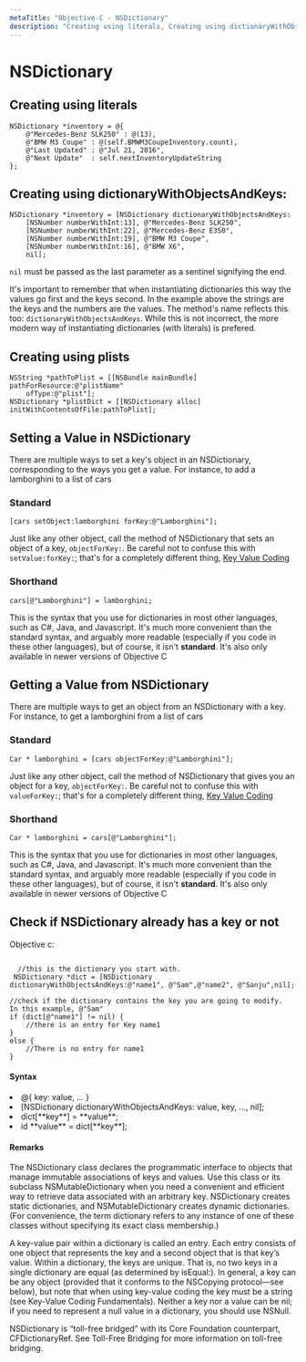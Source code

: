 ```yaml
---
metaTitle: "Objective-C - NSDictionary"
description: "Creating using literals, Creating using dictionaryWithObjectsAndKeys:, Creating using plists, Setting a Value in NSDictionary, Getting a Value from NSDictionary, Check if NSDictionary already has a key or not"
---
```


# NSDictionary



## Creating using literals


```objc
NSDictionary *inventory = @{
    @"Mercedes-Benz SLK250" : @(13),
    @"BMW M3 Coupe" : @(self.BMWM3CoupeInventory.count),
    @"Last Updated" : @"Jul 21, 2016",
    @"Next Update"  : self.nextInventoryUpdateString
};

```



## Creating using dictionaryWithObjectsAndKeys:


```objc
NSDictionary *inventory = [NSDictionary dictionaryWithObjectsAndKeys:
    [NSNumber numberWithInt:13], @"Mercedes-Benz SLK250",
    [NSNumber numberWithInt:22], @"Mercedes-Benz E350",
    [NSNumber numberWithInt:19], @"BMW M3 Coupe",
    [NSNumber numberWithInt:16], @"BMW X6",
    nil];

```

`nil` must be passed as the last parameter as a sentinel signifying the end.

It's important to remember that when instantiating dictionaries this way the values go first and the keys second. In the example above the strings are the keys and the numbers are the values. The method's name reflects this too: `dictionaryWithObjectsAndKeys`.
While this is not incorrect, the more modern way of instantiating dictionaries (with literals) is prefered.



## Creating using plists


```objc
NSString *pathToPlist = [[NSBundle mainBundle] pathForResource:@"plistName" 
    ofType:@"plist"];
NSDictionary *plistDict = [[NSDictionary alloc] initWithContentsOfFile:pathToPlist];

```



## Setting a Value in NSDictionary


There are multiple ways to set a key's object in an NSDictionary, corresponding to the ways you get a value. For instance, to add a lamborghini to a list of cars

### Standard

```objc
[cars setObject:lamborghini forKey:@"Lamborghini"];

```

Just like any other object, call the method of NSDictionary that sets an object of a key, `objectForKey:`. Be careful not to confuse this with `setValue:forKey:`; that's for a completely different thing, [Key Value Coding](http://stackoverflow.com/documentation/objective-c/556/key-value-coding-key-value-observing#t=201607220233420459234)

### Shorthand

```objc
cars[@"Lamborghini"] = lamborghini;

```

This is the syntax that you use for dictionaries in most other languages, such as C#, Java, and Javascript. It's much more convenient than the standard syntax, and arguably more readable (especially if you code in these other languages), but of course, it isn't **standard**. It's also only available in newer versions of Objective C



## Getting a Value from NSDictionary


There are multiple ways to get an object from an NSDictionary with a key. For instance, to get a lamborghini from a list of cars

### Standard

```objc
Car * lamborghini = [cars objectForKey:@"Lamborghini"];

```

Just like any other object, call the method of NSDictionary that gives you an object for a key, `objectForKey:`. Be careful not to confuse this with `valueForKey:`; that's for a completely different thing, [Key Value Coding](http://stackoverflow.com/documentation/objective-c/556/key-value-coding-key-value-observing#t=201607220233420459234)

### Shorthand

```objc
Car * lamborghini = cars[@"Lamborghini"];

```

This is the syntax that you use for dictionaries in most other languages, such as C#, Java, and Javascript. It's much more convenient than the standard syntax, and arguably more readable (especially if you code in these other languages), but of course, it isn't **standard**. It's also only available in newer versions of Objective C



## Check if NSDictionary already has a key or not


Objective c:

```

  //this is the dictionary you start with. 
 NSDictionary *dict = [NSDictionary dictionaryWithObjectsAndKeys:@"name1", @"Sam",@"name2", @"Sanju",nil];

//check if the dictionary contains the key you are going to modify.  In this example, @"Sam"
if (dict[@"name1"] != nil) {
    //there is an entry for Key name1       
}
else {
    //There is no entry for name1       
}

```



#### Syntax


<li>
@{ key: value, ... }
</li>
<li>
[NSDictionary dictionaryWithObjectsAndKeys: value, key, ..., nil];
</li>
<li>
dict[**key**] = **value**;
</li>
<li>
id **value** = dict[**key**];
</li>



#### Remarks


The NSDictionary class declares the programmatic interface to objects that manage immutable associations of keys and values. Use this class or its subclass NSMutableDictionary when you need a convenient and efficient way to retrieve data associated with an arbitrary key. NSDictionary creates static dictionaries, and NSMutableDictionary creates dynamic dictionaries. (For convenience, the term dictionary refers to any instance of one of these classes without specifying its exact class membership.)

A key-value pair within a dictionary is called an entry. Each entry consists of one object that represents the key and a second object that is that key’s value. Within a dictionary, the keys are unique. That is, no two keys in a single dictionary are equal (as determined by isEqual:). In general, a key can be any object (provided that it conforms to the NSCopying protocol—see below), but note that when using key-value coding the key must be a string (see Key-Value Coding Fundamentals). Neither a key nor a value can be nil; if you need to represent a null value in a dictionary, you should use NSNull.

NSDictionary is “toll-free bridged” with its Core Foundation counterpart, CFDictionaryRef. See Toll-Free Bridging for more information on toll-free bridging.

